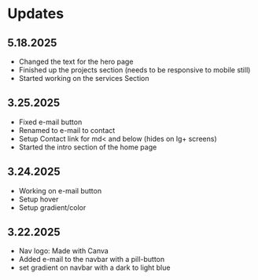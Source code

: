 # Updates

## 5.18.2025
- Changed the text for the hero page
- Finished up the projects section (needs to be responsive to mobile still)
- Started working on the services Section

## 3.25.2025
- Fixed e-mail button
- Renamed to e-mail to contact
- Setup Contact link for md< and below (hides on lg+ screens)
- Started the intro section of the home page

## 3.24.2025
- Working on e-mail button
- Setup hover
- Setup gradient/color

## 3.22.2025
- Nav logo: Made with Canva
- Added e-mail to the navbar with a pill-button
- set gradient on navbar with a dark to light blue